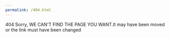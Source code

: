 ```yaml
---
permalink: /404.html
---
```


404 
Sorry, 
WE CAN'T FIND THE PAGE YOU WANT.It may have been moved or the link must have been changed
